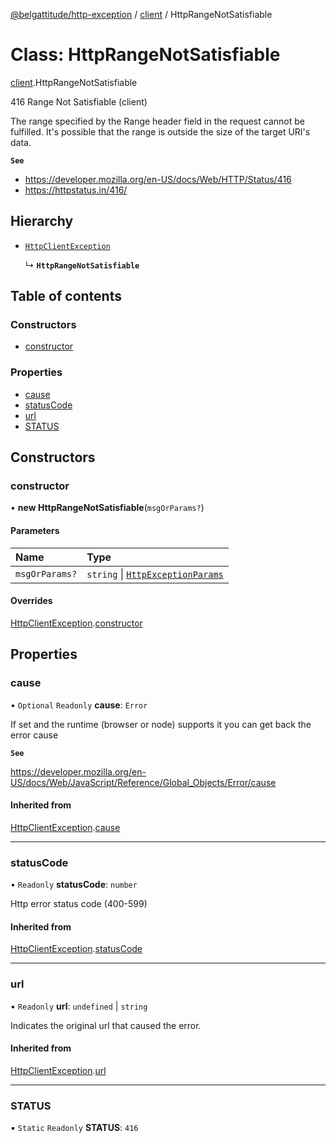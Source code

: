 [@belgattitude/http-exception](../README.md) / [client](../modules/client.md) / HttpRangeNotSatisfiable

# Class: HttpRangeNotSatisfiable

[client](../modules/client.md).HttpRangeNotSatisfiable

416 Range Not Satisfiable (client)

The range specified by the Range header field in the request cannot be fulfilled.
It's possible that the range is outside the size of the target URI's data.

**`See`**

- https://developer.mozilla.org/en-US/docs/Web/HTTP/Status/416
- https://httpstatus.in/416/

## Hierarchy

- [`HttpClientException`](base.HttpClientException.md)

  ↳ **`HttpRangeNotSatisfiable`**

## Table of contents

### Constructors

- [constructor](client.HttpRangeNotSatisfiable.md#constructor)

### Properties

- [cause](client.HttpRangeNotSatisfiable.md#cause)
- [statusCode](client.HttpRangeNotSatisfiable.md#statuscode)
- [url](client.HttpRangeNotSatisfiable.md#url)
- [STATUS](client.HttpRangeNotSatisfiable.md#status)

## Constructors

### constructor

• **new HttpRangeNotSatisfiable**(`msgOrParams?`)

#### Parameters

| Name           | Type                                                                         |
| :------------- | :--------------------------------------------------------------------------- |
| `msgOrParams?` | `string` \| [`HttpExceptionParams`](../modules/types.md#httpexceptionparams) |

#### Overrides

[HttpClientException](base.HttpClientException.md).[constructor](base.HttpClientException.md#constructor)

## Properties

### cause

• `Optional` `Readonly` **cause**: `Error`

If set and the runtime (browser or node) supports it
you can get back the error cause

**`See`**

https://developer.mozilla.org/en-US/docs/Web/JavaScript/Reference/Global_Objects/Error/cause

#### Inherited from

[HttpClientException](base.HttpClientException.md).[cause](base.HttpClientException.md#cause)

---

### statusCode

• `Readonly` **statusCode**: `number`

Http error status code (400-599)

#### Inherited from

[HttpClientException](base.HttpClientException.md).[statusCode](base.HttpClientException.md#statuscode)

---

### url

• `Readonly` **url**: `undefined` \| `string`

Indicates the original url that caused the error.

#### Inherited from

[HttpClientException](base.HttpClientException.md).[url](base.HttpClientException.md#url)

---

### STATUS

▪ `Static` `Readonly` **STATUS**: `416`
